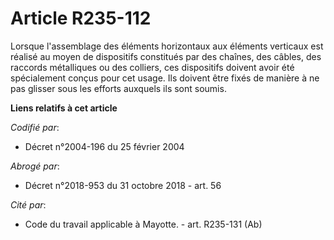 # Article R235-112

Lorsque l'assemblage des éléments horizontaux aux éléments verticaux est réalisé au moyen de dispositifs constitués par des
chaînes, des câbles, des raccords métalliques ou des colliers, ces dispositifs doivent avoir été spécialement conçus pour cet
usage. Ils doivent être fixés de manière à ne pas glisser sous les efforts auxquels ils sont soumis.

**Liens relatifs à cet article**

_Codifié par_:

  - Décret n°2004-196 du 25 février 2004

_Abrogé par_:

  - Décret n°2018-953 du 31 octobre 2018 - art. 56

_Cité par_:

  - Code du travail applicable à Mayotte. - art. R235-131 (Ab)
